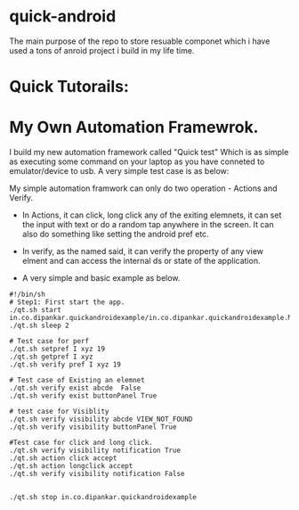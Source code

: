# quick-android
The main purpose of the repo to store resuable componet which i have used a tons of anroid project i build in my life time. 

# Quick Tutorails:



# My Own Automation Framewrok.
I build my new automation framework called "Quick test" Which is as simple as executing some command on your laptop as you have conneted to emulator/device to usb. A very simple test case is as below:

My simple automation framwork can only do two operation - Actions and Verify. 
- In Actions, it can click, long click any of the exiting elemnets, it can set the input with text or do a random tap anywhere in the screen. It can also do something like setting the android pref etc. 
- In verify, as the named said, it can verify the property of any view elment and can access the internal ds or state of the application. 

- A very simple and basic example as below.

```
#!/bin/sh
# Step1: First start the app.
./qt.sh start in.co.dipankar.quickandroidexample/in.co.dipankar.quickandroidexample.MainActivity
./qt.sh sleep 2

# Test case for perf
./qt.sh setpref I xyz 19
./qt.sh getpref I xyz
./qt.sh verify pref I xyz 19

# Test case of Existing an elemnet
./qt.sh verify exist abcde  False
./qt.sh verify exist buttonPanel True

# test case for Visiblity
./qt.sh verify visibility abcde VIEW_NOT_FOUND
./qt.sh verify visibility buttonPanel True

#Test case for click and long click.
./qt.sh verify visibility notification True
./qt.sh action click accept
./qt.sh action longclick accept
./qt.sh verify visibility notification False


./qt.sh stop in.co.dipankar.quickandroidexample
```

